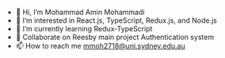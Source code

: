 - 👋 Hi, I’m Mohammad Amin Mohammadi
- 👀 I’m interested in React.js, TypeScript, Redux.js, and Node.js
- 🌱 I’m currently learning Redux-TypeScript
- 💞️ Collaborate on Reesby main project Authentication system
- 📫 How to reach me mmoh2718@uni.sydney.edu.au

<!---
AminnimAMoh/AminnimAMoh is a ✨ special ✨ repository because its `README.md` (this file) appears on your GitHub profile.
You can click the Preview link to take a look at your changes.
--->
